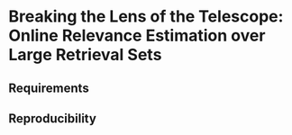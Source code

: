 # Breaking the Lens of the Telescope: Online Relevance Estimation over Large Retrieval Sets


## Requirements





## Reproducibility 